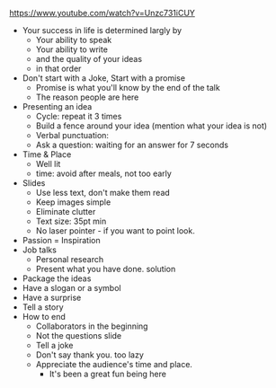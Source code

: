 https://www.youtube.com/watch?v=Unzc731iCUY

* Your success in life is determined largly by
  * Your ability to speak
  * Your ability to write
  * and the quality of your ideas
  * in that order
* Don't start with a Joke, Start with a promise
  * Promise is what you'll know by the end of the talk
  * The reason people are here
* Presenting an idea
  * Cycle: repeat it 3 times
  * Build a fence around your idea (mention what your idea is not)
  * Verbal punctuation:
  * Ask a question: waiting for an answer for 7 seconds
* Time & Place
  * Well lit
  * time: avoid after meals, not too early
* Slides
  * Use less text, don't make them read
  * Keep images simple
  * Eliminate clutter
  * Text size: 35pt min
  * No laser pointer - if you want to point look. 
* Passion = Inspiration
* Job talks
  * Personal research
  * Present what you have done. solution
* Package the ideas
* Have a slogan or a symbol
* Have a surprise
* Tell a story
* How to end
  * Collaborators in the beginning
  * Not the questions slide
  * Tell a joke
  * Don't say thank you. too lazy
  * Appreciate the audience's time and place.
    * It's been a great fun being here